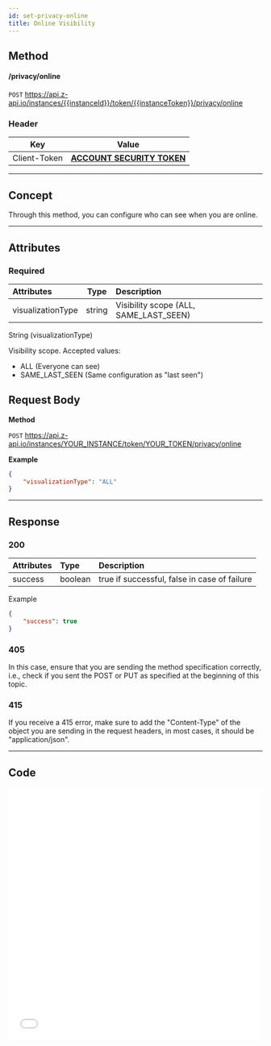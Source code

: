 ```yaml
---
id: set-privacy-online
title: Online Visibility
---
```


## Method

#### /privacy/online

`POST` https://api.z-api.io/instances/{{instanceId}}/token/{{instanceToken}}/privacy/online

### Header

|      Key       |            Value            |
| :------------: |     :-----------------:     |
|  Client-Token  | **[ACCOUNT SECURITY TOKEN](../security/client-token)** |
---

## Concept

Through this method, you can configure who can see when you are online.

---

## Attributes

### Required

| Attributes            |  Type   | Description                                                      |
| :------------------- | :-----: | :-------------------------------------------------------------- |
| visualizationType    | string  | Visibility scope (ALL, SAME_LAST_SEEN) |

String (visualizationType)

Visibility scope. Accepted values:
 - ALL (Everyone can see)
 - SAME_LAST_SEEN (Same configuration as "last seen")

## Request Body

**Method**

`POST` https://api.z-api.io/instances/YOUR_INSTANCE/token/YOUR_TOKEN/privacy/online

**Example**

```json
{
    "visualizationType": "ALL"
}
```

---

## Response

### 200

| Attributes | Type    | Description                            |
| :-------- | :------ | :-------------------------------------------------- |
| success   | boolean | true if successful, false in case of failure |

Example

```json
{
    "success": true
}
```

### 405

In this case, ensure that you are sending the method specification correctly, i.e., check if you sent the POST or PUT as specified at the beginning of this topic.

### 415

If you receive a 415 error, make sure to add the "Content-Type" of the object you are sending in the request headers, in most cases, it should be "application/json".

---

## Code

<iframe src="//api.apiembed.com/?source=https://raw.githubusercontent.com/Z-API/z-api-docs/main/json-examples/privacy-online.json&targets=all" frameborder="0" scrolling="no" width="100%" height="500px" seamless></iframe>
